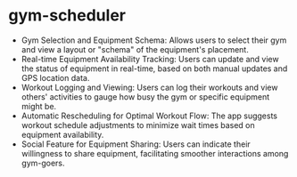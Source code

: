 # gym-scheduler

- Gym Selection and Equipment Schema: Allows users to select their gym and view a layout or "schema" of the equipment's placement.
- Real-time Equipment Availability Tracking: Users can update and view the status of equipment in real-time, based on both manual updates and GPS location data.
- Workout Logging and Viewing: Users can log their workouts and view others' activities to gauge how busy the gym or specific equipment might be.
- Automatic Rescheduling for Optimal Workout Flow: The app suggests workout schedule adjustments to minimize wait times based on equipment availability.
- Social Feature for Equipment Sharing: Users can indicate their willingness to share equipment, facilitating smoother interactions among gym-goers.
